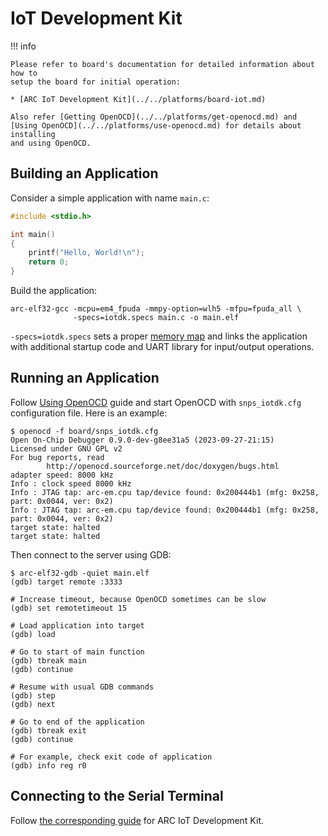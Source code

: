 # IoT Development Kit

!!! info

    Please refer to board's documentation for detailed information about how to
    setup the board for initial operation:

    * [ARC IoT Development Kit](../../platforms/board-iot.md)

    Also refer [Getting OpenOCD](../../platforms/get-openocd.md) and 
    [Using OpenOCD](../../platforms/use-openocd.md) for details about installing
    and using OpenOCD.

## Building an Application

Consider a simple application with name `main.c`:

```c
#include <stdio.h>

int main()
{
    printf("Hello, World!\n");
    return 0;
}
```

Build the application:

```shell
arc-elf32-gcc -mcpu=em4_fpuda -mmpy-option=wlh5 -mfpu=fpuda_all \
              -specs=iotdk.specs main.c -o main.elf
```

`-specs=iotdk.specs` sets a proper [memory map](../general/memory.md) and links the
application with additional startup code and UART library for input/output
operations.

## Running an Application

Follow [Using OpenOCD](../../platforms/use-openocd.md) guide and start OpenOCD
with `snps_iotdk.cfg` configuration file. Here is an example:

```text
$ openocd -f board/snps_iotdk.cfg
Open On-Chip Debugger 0.9.0-dev-g8ee31a5 (2023-09-27-21:15)
Licensed under GNU GPL v2
For bug reports, read
        http://openocd.sourceforge.net/doc/doxygen/bugs.html
adapter speed: 8000 kHz
Info : clock speed 8000 kHz
Info : JTAG tap: arc-em.cpu tap/device found: 0x200444b1 (mfg: 0x258, part: 0x0044, ver: 0x2)
Info : JTAG tap: arc-em.cpu tap/device found: 0x200444b1 (mfg: 0x258, part: 0x0044, ver: 0x2)
target state: halted
target state: halted
```

Then connect to the server using GDB:

```text
$ arc-elf32-gdb -quiet main.elf
(gdb) target remote :3333

# Increase timeout, because OpenOCD sometimes can be slow
(gdb) set remotetimeout 15

# Load application into target
(gdb) load

# Go to start of main function
(gdb) tbreak main
(gdb) continue

# Resume with usual GDB commands
(gdb) step
(gdb) next

# Go to end of the application
(gdb) tbreak exit
(gdb) continue

# For example, check exit code of application
(gdb) info reg r0
```

## Connecting to the Serial Terminal

Follow [the corresponding guide](../../platforms/board-iot.md#connecting-to-the-serial-terminal)
for ARC IoT Development Kit.
